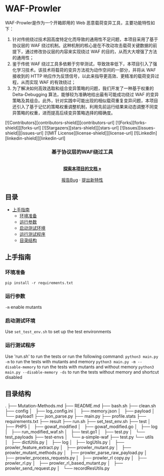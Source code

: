 # WAF-Prowler

WAF-Prowler是作为一个开箱即用的 Web 恶意载荷变异工具，主要功能特性如下：
1. 针对传统绕过技术因高度特定化而导致的通用性不足问题，本项目采用了基于协议层的 WAF 绕过机制。这种机制的核心是在不改动攻击载荷关键数据的前提下，通过修改协议层的内容来实现绕过 WAF 的目的，从而大大增强了方法的通用性；
2. 鉴于传统 WAF 绕过工具多依赖于穷举测试，导致效率低下，本项目引入了强化学习技术。该技术将载荷的变异方法视为动作空间的一部分，并将从 WAF 接收到的 HTTP 响应作为反馈信号，以此来指导更高效、更精准的载荷变异过程，从而实现 WAF 的有效绕过；
3. 为了解决如何高效选取和组合变异策略的问题，我们开发了一种基于权重的 Delta-Debugging 算法，能够较为准确地给出最有可能成功绕过 WAF 的变异策略及其组合。此外，针对实践中可能出现的相似载荷重复变异问题，本项目还引入了基于记忆的策略权重调整机制，利用先前运行结果来动态调整不同变异策略的权重，进而提高后续变异策略选择的精确度。

<!-- PROJECT SHIELDS -->

[![Contributors][contributors-shield]][contributors-url]
[![Forks][forks-shield]][forks-url]
[![Stargazers][stars-shield]][stars-url]
[![Issues][issues-shield]][issues-url]
[![MIT License][license-shield]][license-url]
[![LinkedIn][linkedin-shield]][linkedin-url]


<p align="center">
  <h3 align="center">基于协议层的WAF绕过工具</h3>
  <p align="center">
    <br />
    <a href="https://github.com/Cytmo/waf-prowler"><strong>探索本项目的文档 »</strong></a>
    <br />
    <br />
    <a href="https://github.com/Cytmo/waf-prowler/issues">报告Bug</a>
    ·
    <a href="https://github.com/Cytmo/waf-prowler/issues">提出新特性</a>
  </p>
</p>


## 目录

- [上手指南](#上手指南)
  - [环境准备](#环境准备)
  - [运行参数](#运行参数)
  - [启动测试环境](#启动测试环境)
  - [运行测试程序](#运行测试程序)
  - [目录结构](目录结构)

## 上手指南
### 环境准备
`pip install -r requirements.txt`
### 运行参数
`-m` enable mutants
### 启动测试环境
Use `set_test_env.sh` to set up the test environments
### 运行测试程序
Use 'run.sh' to run the tests or run the following command:
`python3 main.py -m` to run the tests with mutants and memory
`python3 main.py -m --disable-memory` to run the tests with mutants and without memory
`python3 main.py --disable-memory -ds` to run the tests without memory and shortcut disabled

## 目录结构
.
├── Mutation-Methods.md
├── README.md
├── bash.sh
├── clean.sh
├── config
│   ├── log_config.ini
│   ├── memory.json
│   ├── payload
│   └── payload1
├── json_parse.py
├── main.py
├── profile.stats
├── requirements.txt
├── result
├── run.sh
├── set_test_env.sh
├── test
│   ├── PHP5
│   ├── gowaf_modified
│   ├── gowaf_modified.go
│   ├── log
│   ├── run_modified_waf.sh
│   ├── test.go1
│   ├── test.py
│   └── test_payloads
├── test-envs
│   └── a-simple-waf
├── test.py
└── utils
│   ├── dictUtils.py
│   ├── log
│   ├── logUtils.py
│   ├── prowler_feature_extract.py
│   ├── prowler_mutant.py
│   ├── prowler_mutant_methods.py
│   ├── prowler_parse_raw_payload.py
│   ├── prowler_process_requests.py
│   ├── prowler_rl copy.py
│   ├── prowler_rl.py
│   ├── prowler_rl_based_mutant.py
│   ├── prowler_send_request.py
│   └── recordResUtils.py

